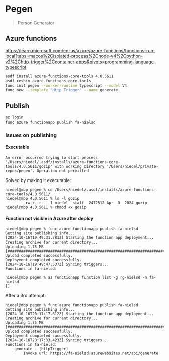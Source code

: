# Pegen

> Person Generator

## Azure functions

https://learn.microsoft.com/en-us/azure/azure-functions/functions-run-local?tabs=macos%2Cisolated-process%2Cnode-v4%2Cpython-v2%2Chttp-trigger%2Ccontainer-apps&pivots=programming-language-typescript

```bash
asdf install azure-functions-core-tools 4.0.5611
asdf reshim azure-functions-core-tools
func init pegen --worker-runtime typescript --model V4
func new --template "Http Trigger" --name generate
```

##  Publish
```bash
az login
func azure functionapp publish fa-nielsd
```

### Issues on publishing

#### Executable 
```
An error occurred trying to start process '/Users/niedel/.asdf/installs/azure-functions-core-tools/4.0.5611/gozip' with working directory '/Users/niedel/private-repos/pegen'. Operation not permitted
```

Solved by making it executable:
```
niedel@mbp pegen % cd /Users/niedel/.asdf/installs/azure-functions-core-tools/4.0.5611/
niedel@mbp 4.0.5611 % ls -l gozip
        -rw-r--r--  1 niedel  staff  2472512 Apr  3  2024 gozip
niedel@mbp 4.0.5611 % chmod +x gozip
```

#### Function not visible in Azure after deploy

```
niedel@mbp pegen % func azure functionapp publish fa-nielsd
Getting site publishing info...
[2024-10-16T19:49:31.781Z] Starting the function app deployment...
Creating archive for current directory...
Uploading 1,75 MB [###############################################################################]
Upload completed successfully.
Deployment completed successfully.
[2024-10-16T19:49:47.537Z] Syncing triggers...
Functions in fa-nielsd:
```

```
niedel@mbp pegen % az functionapp function list -g rg-nielsd -n fa-nielsd
[]
```

After a 3rd attempt:
```
niedel@mbp pegen % func azure functionapp publish fa-nielsd
Getting site publishing info...
[2024-10-16T20:17:17.612Z] Starting the function app deployment...
Creating archive for current directory...
Uploading 1,75 MB [###############################################################################]
Upload completed successfully.
Deployment completed successfully.
[2024-10-16T20:17:33.423Z] Syncing triggers...
Functions in fa-nielsd:
    generate - [httpTrigger]
        Invoke url: https://fa-nielsd.azurewebsites.net/api/generate

```
